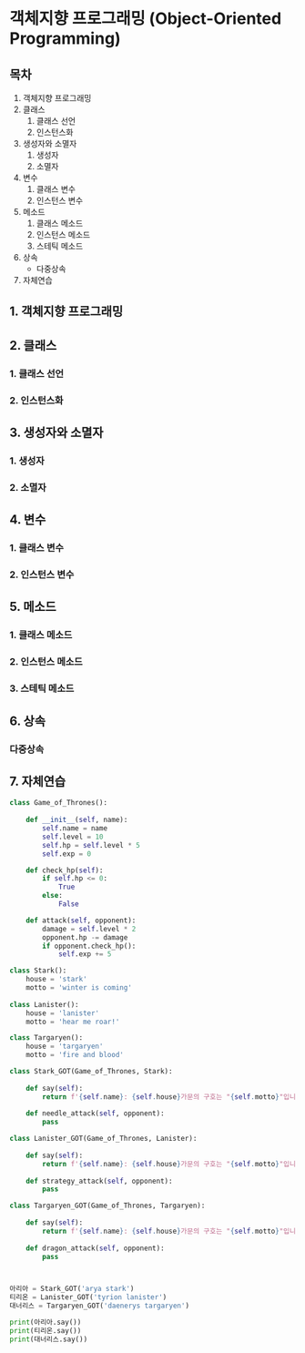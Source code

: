 # 객체지향 프로그래밍 (Object-Oriented Programming)


## 목차
1. 객체지향 프로그래밍
2. 클래스
    1. 클래스 선언
    2. 인스턴스화
3. 생성자와 소멸자
    1. 생성자
    2. 소멸자
4. 변수
    1. 클래스 변수
    2. 인스턴스 변수
5. 메소드
    1. 클래스 메소드
    2. 인스턴스 메소드
    3. 스테틱 메소드
6. 상속
    - 다중상속
7. 자체연습


## 1. 객체지향 프로그래밍


## 2. 클래스
### 1. 클래스 선언
### 2. 인스턴스화



## 3. 생성자와 소멸자
### 1. 생성자
### 2. 소멸자



## 4. 변수
### 1. 클래스 변수
### 2. 인스턴스 변수



## 5. 메소드
### 1. 클래스 메소드
### 2. 인스턴스 메소드
### 3. 스테틱 메소드



## 6. 상속
### 다중상속


## 7. 자체연습

```python
class Game_of_Thrones():
    
    def __init__(self, name):
        self.name = name
        self.level = 10
        self.hp = self.level * 5
        self.exp = 0

    def check_hp(self):
        if self.hp <= 0:
            True
        else:
            False

    def attack(self, opponent):
        damage = self.level * 2
        opponent.hp -= damage
        if opponent.check_hp():
            self.exp += 5

class Stark():
    house = 'stark'
    motto = 'winter is coming'
  
class Lanister():
    house = 'lanister'
    motto = 'hear me roar!'                     

class Targaryen():
    house = 'targaryen'
    motto = 'fire and blood'

class Stark_GOT(Game_of_Thrones, Stark):
    
    def say(self):
        return f'{self.name}: {self.house}가문의 구호는 "{self.motto}"입니다.'
    
    def needle_attack(self, opponent):
        pass

class Lanister_GOT(Game_of_Thrones, Lanister):
    
    def say(self):
        return f'{self.name}: {self.house}가문의 구호는 "{self.motto}"입니다.'
    
    def strategy_attack(self, opponent):
        pass

class Targaryen_GOT(Game_of_Thrones, Targaryen):
    
    def say(self):
        return f'{self.name}: {self.house}가문의 구호는 "{self.motto}"입니다.'
    
    def dragon_attack(self, opponent):
        pass



아리아 = Stark_GOT('arya stark')
티리온 = Lanister_GOT('tyrion lanister')
대너리스 = Targaryen_GOT('daenerys targaryen')

print(아리아.say())
print(티리온.say())
print(대너리스.say())
```
